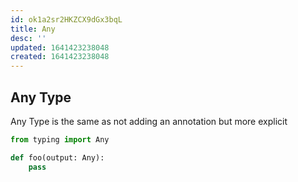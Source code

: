 ```yaml
---
id: ok1a2sr2HKZCX9dGx3bqL
title: Any
desc: ''
updated: 1641423238048
created: 1641423238048
---
```


## Any Type

Any Type is the same as not adding an annotation but more explicit

```python
from typing import Any

def foo(output: Any):
	pass
```
